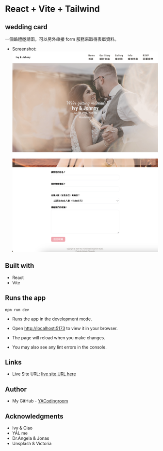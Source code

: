 # React + Vite + Tailwind

## wedding card

一個婚禮邀請函，可以另外串接 form 服務來取得表單資料。

- Screenshot:
  ![home](./screenshot/home.png)
  ![form](./screenshot/form.png)

## Built with

- React
- Vite

## Runs the app

```Shell
npm run dev
```

- Runs the app in the development mode.
- Open [http://localhost:5173](http://localhost:5173) to view it in your browser.

- The page will reload when you make changes.
- You may also see any lint errors in the console.

## Links

- Live Site URL: [live site URL here](https://yalstudio-wedding-invitation.netlify.app/)

## Author

- My GitHub - [YACodingroom](https://github.com/YAcodingroom)

## Acknowledgments

- Ivy & Ciao
- YAL me
- Dr.Angela & Jonas
- Unsplash & Victoria
